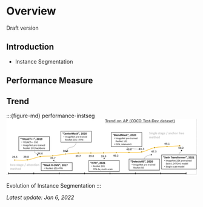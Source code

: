 # Overview

Draft version

## Introduction

- Instance Segmentation

## Performance Measure



## Trend

:::{figure-md} performance-instseg
<img src="pic/instSeg1.png" alt="instSeg1" class="bg-primary mb-1" width="800px">

Evolution of Instance Segmentation
:::

*Latest update: Jan 6, 2022*